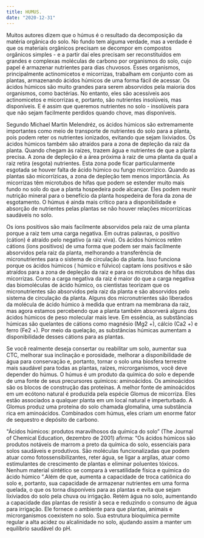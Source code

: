 ```yaml
---
title: HUMUS.
date: "2020-12-31"
---
```

Muitos autores dizem que o húmus é o resultado da decomposição da matéria orgânica do solo. No fundo tem alguma verdade, mas a verdade é que  os materiais orgânicos precisam se decompor em compostos orgânicos simples - e a partir daí eles precisam ser reconstituídos em grandes e complexas moléculas de carbono por organismos do solo, cujo papel é armazenar nutrientes para dias chuvosos. Esses organismos, principalmente actinomicetos e micorrizas, trabalham em conjunto com as plantas, armazenando ácidos húmicos de uma forma fácil de acessar. Os ácidos húmicos são muito grandes para serem absorvidos pela maioria dos organismos, como bactérias. No entanto, eles são acessíveis aos actinomicetos e micorrizas e, portanto, são nutrientes insolúveis, mas disponíveis. E é assim que queremos nutrientes no solo - insolúveis para que não sejam facilmente perdidos quando chove, mas disponíveis.

Segundo Michael Martin Melendréz, os ácidos húmicos são extremamente importantes como meio de transporte de nutrientes do solo para a planta, pois podem reter os nutrientes ionizados, evitando que sejam lixiviados. Os ácidos húmicos também são atraídos para a zona de depleção da raiz da planta. Quando chegam às raízes, trazem água e nutrientes de que a planta precisa. A zona de depleção é a área próxima à raiz de uma planta da qual a raiz retira (esgota) nutrientes. Esta zona pode ficar particularmente esgotada se houver falta de ácido húmico ou fungo micorrízico. Quando as plantas são micorrízicas, a zona de depleção tem menos importância. As micorrizas têm microtubos de hifas que podem se estender muito mais fundo no solo do que a planta hospedeira pode alcançar. Eles podem reunir nutrição mineral para o benefício da planta hospedeira de fora da zona de esgotamento. O húmus é ainda mais crítico para a disponibilidade e absorção de nutrientes pelas plantas se não houver relações micorrízicas saudáveis ​​no solo.

Os íons positivos são mais facilmente absorvidos pela raiz de uma planta porque a raiz tem uma carga negativa. Em outras palavras, o positivo (cátion) é atraído pelo negativo (a raiz viva). Os ácidos húmicos retêm cátions (íons positivos) de uma forma que podem ser mais facilmente absorvidos pela raiz da planta, melhorando a transferência de micronutrientes para o sistema de circulação da planta. Isso funciona porque os ácidos húmicos ( húmico e fúlvico) captam íons positivos e são atraídos para a zona de depleção da raiz e para os microtubos de hifas das micorrizas.
Como a carga negativa da raiz é maior do que a carga negativa das biomoléculas de ácido húmico, os cientistas teorizam que os micronutrientes são absorvidos pela raiz da planta e são absorvidos pelo sistema de circulação da planta. Alguns dos micronutrientes são liberados da molécula de ácido húmico à medida que entram na membrana da raiz, mas agora estamos percebendo que a planta também absorverá alguns dos ácidos húmicos de peso molecular mais leve. Em essência, as substâncias húmicas são quelantes de cátions como magnésio (Mg2 +), cálcio (Ca2 +) e ferro (Fe2 +). Por meio da quelação, as substâncias húmicas aumentam a disponibilidade desses cátions para as plantas.

Se você realmente deseja consertar ou reabilitar um solo, aumentar sua CTC, melhorar sua inclinação e porosidade, melhorar a disponibilidade de água para conservação e, portanto, tornar o solo uma biosfera terrestre mais saudável para todas as plantas, raízes, microrganismos, você deve depender do húmus. O húmus é um produto da química do solo e depende de uma fonte de seus precursores químicos: aminoácidos.
Os aminoácidos são os blocos de construção das proteínas. A melhor fonte de aminoácidos em um ecótono natural é produzida pela espécie Glomus de micorriza. Eles estão associados a qualquer planta em um local natural e imperturbado. A Glomus produz uma proteína do solo chamada glomalina, uma substância rica em aminoácidos. Combinados com húmus, eles criam um enorme fator de sequestro e depósito de carbono.
 
 "Ácidos húmicos: produtos maravilhosos da química do solo” (The Journal of Chemical Education, dezembro de 2001) afirma: “Os ácidos húmicos são produtos notáveis ​​de marrom a preto da química do solo, essenciais para solos saudáveis ​​e produtivos. São moléculas funcionalizadas que podem atuar como fotossensibilizantes, reter água, se ligar a argilas, atuar como estimulantes de crescimento de plantas e eliminar poluentes tóxicos. Nenhum material sintético se compara à versatilidade física e química do ácido húmico ”.Além de que, aumenta a capacidade de troca catiônica do solo e, portanto, sua capacidade de armazenar nutrientes em uma forma quelada, o que os torna disponíveis para as plantas e evita que sejam lixiviados do solo pela chuva ou irrigação. Retém água no solo, aumentando a capacidade das plantas de resistir à seca e reduzindo o consumo de água para irrigação.                                                                                                             Ele fornece o ambiente para que plantas, animais e microrganismos coexistem no solo.                     Sua estrutura bioquímica permite regular a alta acidez ou alcalinidade no solo, ajudando assim a manter um equilíbrio saudável do pH.


        